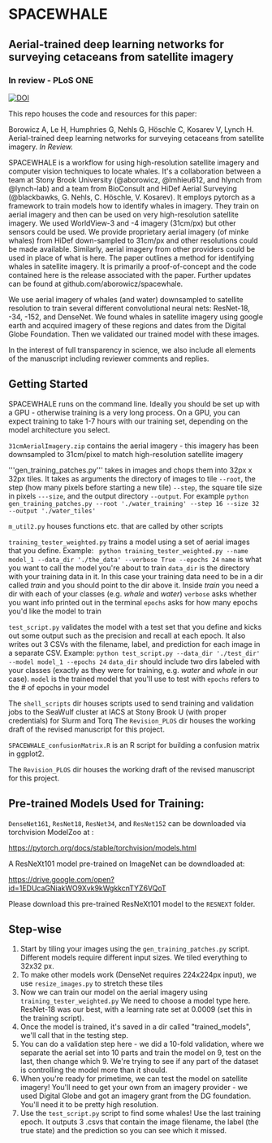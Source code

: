 # SPACEWHALE
## Aerial-trained deep learning networks for surveying cetaceans from satellite imagery
### In review - PLoS ONE
[![DOI](https://zenodo.org/badge/188260533.svg)](https://zenodo.org/badge/latestdoi/188260533)


This repo houses the code and resources for this paper:

Borowicz A, Le H, Humphries G, Nehls G, Höschle C, Kosarev V, Lynch H. Aerial-trained deep learning networks for surveying cetaceans from satellite imagery. *In Review.* 

SPACEWHALE is a workflow for using high-resolution satellite imagery and computer vision techniques to locate whales. It's a collaboration between a team at Stony Brook University (@aborowicz, @lmhieu612, and hlynch from @lynch-lab) and a team from BioConsult and HiDef Aerial Surveying (@blackbawks, G. Nehls, C. Höschle, V. Kosarev). It employs pytorch as a framework to train models how to identify whales in imagery. They train on aerial imagery and then can be used on very high-resolution satellite imagery. We used WorldView-3 and -4 imagery (31cm/px) but other sensors could be used. We provide proprietary aerial imagery (of minke whales) from HiDef down-sampled to 31cm/px and other resolutions could be made available. Similarly, aerial imagery from other providers could be used in place of what is here. 
The paper outlines a method for identifying whales in satellite imagery. It is primarily a proof-of-concept and the code contained here is the release associated with the paper. Further updates can be found at github.com/aborowicz/spacewhale.

We use aerial imagery of whales (and water) downsampled to satellite resolution to train several different convolutional neural nets: ResNet-18, -34, -152, and DenseNet. 
We found whales in satellite imagery using google earth and acquired imagery of these regions and dates from the Digital Globe Foundation. Then we validated our trained model with these images.

In the interest of full transparency in science, we also include all elements of the manuscript including reviewer comments and replies.

## Getting Started

SPACEWHALE runs on the command line. Ideally you should be set up with a GPU - otherwise training is a very long process.
On a GPU, you can expect training to take 1-7 hours with our training set, depending on the model architecture you select.


```31cmAerialImagery.zip``` contains the aerial imagery - this imagery has been downsampled to 31cm/pixel to match high-resolution satellite imagery

'''gen_training_patches.py''' takes in images and chops them into 32px x 32px tiles. It takes as arguments the directory of images to tile ```--root```, the step (how many pixels before starting a new tile) ```--step```, the square tile size in pixels ```---size```, and the output directory ```--output```. For example 
```python gen_training_patches.py --root './water_training' --step 16 --size 32 --output './water_tiles'``` 

```m_util2.py``` houses functions etc. that are called by other scripts

```training_tester_weighted.py``` trains a model using a set of aerial images that you define. Example:
``` python training_tester_weighted.py --name model_1 --data_dir './the_data' --verbose True --epochs 24```
```name``` is what you want to call the model you're about to train
```data_dir``` is the directory with your training data in it. In this case your training data need to be in a dir called *train* and you should point to the dir above it. Inside *train* you need a dir with each of your classes (e.g. *whale* and *water*)
```verbose``` asks whether you want info printed out in the terminal
```epochs``` asks for how many epochs you'd like the model to train

```test_script.py``` validates the model with a test set that you define and kicks out some output such as the precision and recall at each epoch. It also writes out 3 CSVs with the filename, label, and prediction for each image in a separate CSV. Example:
```python test_script.py --data_dir './test_dir' --model model_1 --epochs 24```
```data_dir``` should include two dirs labeled with your classes (exactly as they were for training, e.g. *water* and *whale* in our case). 
```model``` is the trained model that you'll use to test with
```epochs``` refers to the # of epochs in your model

The ```shell_scripts``` dir houses scripts used to send training and validation jobs to the SeaWulf cluster at IACS at Stony Brook U (with proper credentials) for Slurm and Torq
The ```Revision_PLOS``` dir houses the working draft of the revised manuscript for this project.

```SPACEWHALE_confusionMatrix.R``` is an R script for building a confusion matrix in ggplot2.

The ```Revision_PLOS``` dir houses the working draft of the revised manuscript for this project.



## Pre-trained Models Used for Training:

```DenseNet161```,  ```ResNet18```, ```ResNet34```, and ```ResNet152``` can be downloaded via torchvision ModelZoo at :

https://pytorch.org/docs/stable/torchvision/models.html

A ResNeXt101 model pre-trained on ImageNet can be downdloaded at:

https://drive.google.com/open?id=1EDUcaGNiakWO9Xvk9kWgkkcnTYZ6VQoT

Please download this pre-trained ResNeXt101 model to the ```RESNEXT``` folder.

## Step-wise

1. Start by tiling your images using the ```gen_training_patches.py``` script. Different models require different input sizes. We tiled everything to 32x32 px.
1. To make other models work (DenseNet requires 224x224px input), we use ```resize_images.py``` to stretch these tiles 
1. Now we can train our model on the aerial imagery using ```training_tester_weighted.py``` We need to choose a model type here. ResNet-18 was our best, with a learning rate set at 0.0009 (set this in the training script).
1. Once the model is trained, it's saved in a dir called "trained_models", we'll call that in the testing step. 
1. You can do a validation step here - we did a 10-fold validation, where we separate the aerial set into 10 parts and train the model on 9, test on the last, then change which 9. We're trying to see if any part of the dataset is controlling the model more than it should.
1. When you're ready for primetime, we can test the model on satellite imagery! You'll need to get your own from an imagery provider - we used Digital Globe and got an imagery grant from the DG foundation. You'll need it to be pretty high resolution.
1. Use the ```test_script.py``` script to find some whales! Use the last training epoch. It outputs 3 .csvs that contain the image filename, the label (the true state) and the prediction so you can see which it missed.
